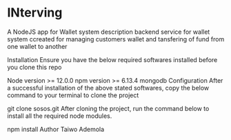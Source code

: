 # INterving
A NodeJS app for Wallet system
description
backend service for wallet system ccreated for managing customers wallet and tansfering of fund from one wallet to another

Installation
Ensure you have the below required softwares installed before you clone this repo

Node version >= 12.0.0
npm version >= 6.13.4
mongodb
Configuration
After a successful installation of the above stated softwares, copy the below command to your terminal to clone the project

git clone sosos.git
After cloning the project, run the command below to install all the required node modules.

npm install
Author
Taiwo Ademola
